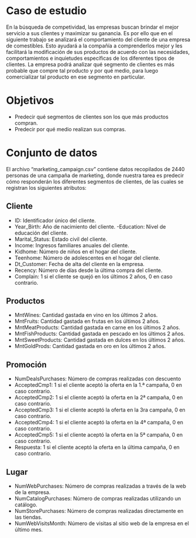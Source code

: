 # Caso de estudio
En la búsqueda de competividad, las empresas buscan brindar el mejor servicio a sus clientes y
maximizar su ganancia. Es por ello que en el siguiente trabajo se analizará el comportamiento del cliente
de una empresa de comestibles. Esto ayudará a la compañía a comprenderlos mejor y les facilitará la
modificación de sus productos de acuerdo con las necesidades, comportamientos e inquietudes
específicas de los diferentes tipos de clientes. La empresa podrá analizar qué segmento de clientes es
más probable que compre tal producto y por qué medio, para luego comercializar tal producto en ese
segmento en particular.
# Objetivos
- Predecir qué segmentos de clientes son los que más productos compran.
- Predecir por qué medio realizan sus compras.
# Conjunto de datos
El archivo “marketing_campaign.csv” contiene datos recopilados de 2440 personas de una campaña de
marketing, donde nuestra tarea es predecir cómo responderán los diferentes segmentos de clientes, de
las cuales se registran los siguientes atributos:
## Cliente
- ID: Identificador único del cliente.
- Year_Birth: Año de nacimiento del cliente.
-Education: Nivel de educación del cliente.
- Marital_Status: Estado civil del cliente.
- Income: Ingresos familiares anuales del cliente.
- Kidhome: Número de niños en el hogar del cliente.
- Teenhome: Número de adolescentes en el hogar del cliente.
- Dt_Customer: Fecha de alta del cliente en la empresa.
- Recency: Número de días desde la última compra del cliente.
- Complain: 1 si el cliente se quejó en los últimos 2 años, 0 en caso contrario.
## Productos
- MntWines: Cantidad gastada en vino en los últimos 2 años.
- MntFruits: Cantidad gastada en frutas en los últimos 2 años.
- MntMeatProducts: Cantidad gastada en carne en los últimos 2 años.
- MntFishProducts: Cantidad gastada en pescado en los últimos 2 años.
- MntSweetProducts: Cantidad gastada en dulces en los últimos 2 años.
- MntGoldProds: Cantidad gastada en oro en los últimos 2 años.
## Promoción
- NumDealsPurchases: Número de compras realizadas con descuento
- AcceptedCmp1: 1 si el cliente aceptó la oferta en la 1.ª campaña, 0 en caso contrario.
- AcceptedCmp2: 1 si el cliente aceptó la oferta en la 2ª campaña, 0 en caso contrario.
- AcceptedCmp3: 1 si el cliente aceptó la oferta en la 3ra campaña, 0 en caso contrario.
- AcceptedCmp4: 1 si el cliente aceptó la oferta en la 4ª campaña, 0 en caso contrario.
- AcceptedCmp5: 1 si el cliente aceptó la oferta en la 5ª campaña, 0 en caso contrario.
- Respuesta: 1 si el cliente aceptó la oferta en la última campaña, 0 en caso contrario.
## Lugar
- NumWebPurchases: Número de compras realizadas a través de la web de la empresa.
- NumCatalogPurchases: Número de compras realizadas utilizando un catálogo.
- NumStorePurchases: Número de compras realizadas directamente en las tiendas.
- NumWebVisitsMonth: Número de visitas al sitio web de la empresa en el último mes.
